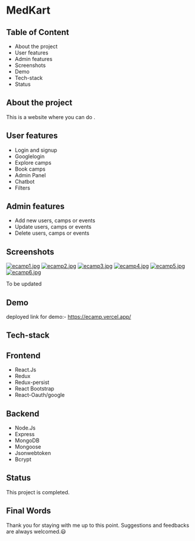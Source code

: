 # MedKart


## Table of Content

- About the project
- User features
- Admin features
- Screenshots
- Demo
- Tech-stack
- Status


## About the project

This is a website where you can do .

## User features
- Login and signup
- Googlelogin
- Explore camps
- Book camps 
- Admin Panel
- Chatbot
- Filters

## Admin features
- Add new users, camps or events
- Update users, camps or events
- Delete users, camps or events

## Screenshots

[![ecamp1.jpg](https://i.postimg.cc/MHhgXJnp/ecamp1.jpg)](https://postimg.cc/30Ftb6js)
[![ecamp2.jpg](https://i.postimg.cc/rF2k85xC/ecamp2.jpg)](https://postimg.cc/z37M7bdV)
[![ecamp3.jpg](https://i.postimg.cc/Y01T4yYN/ecamp3.jpg)](https://postimg.cc/64pMgcHT)
[![ecamp4.jpg](https://i.postimg.cc/nVvWGg9B/ecamp4.jpg)](https://postimg.cc/3Wx9KLBx)
[![ecamp5.jpg](https://i.postimg.cc/vmf7dFsv/ecamp5.jpg)](https://postimg.cc/Z9YvrQ09)
[![ecamp6.jpg](https://i.postimg.cc/xT8K1bQ8/ecamp6.jpg)](https://postimg.cc/N5hyNF5v)

To be updated
## Demo

deployed link for demo:- https://ecamp.vercel.app/

## Tech-stack

## Frontend
- React.Js
- Redux
- Redux-persist
- React Bootstrap
- React-Oauth/google

## Backend

- Node.Js
- Express
- MongoDB
- Mongoose
- Jsonwebtoken 
- Bcrypt


## Status

This project is completed. 
## Final Words

Thank you for staying with me up to this point. Suggestions and feedbacks are always welcomed.😃
